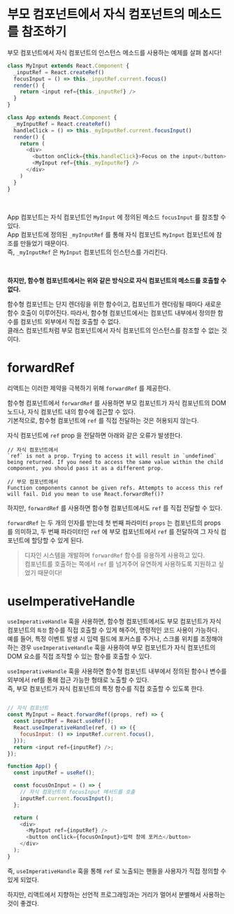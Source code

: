# 부모 컴포넌트에서 자식 컴포넌트의 메소드를 참조하기

부모 컴포넌트에서 자식 컴포넌트의 인스턴스 메소드를 사용하는 예제를 살펴 봅시다!

```js
class MyInput extends React.Component {
  _inputRef = React.createRef()
  focusInput = () => this._inputRef.current.focus()
  render() {
    return <input ref={this._inputRef} />
  }
}

class App extends React.Component {
  _myInputRef = React.createRef()
  handleClick = () => this._myInputRef.current.focusInput()
  render() {
    return (
      <div>
        <button onClick={this.handleClick}>Focus on the input</button>
        <MyInput ref={this._myInputRef} />
      </div>
    )
  }
}
```

<br/>

App 컴포넌트는 자식 컴포넌트인 `MyInput` 에 정의된 메소드 `focusInput` 를 참조할 수 있다.  
App 컴포넌트에 정의된 `_myInputRef` 를 통해 자식 컴포넌트 `MyInput` 컴포넌트에 참조를 만들었기 때문이다.  
즉, `_myInputRef` 은 `MyInput` 컴포넌트의 인스턴스를 가리킨다.  

<br/>

**하지만, 함수형 컴포넌트에서는 위와 같은 방식으로 자식 컴포넌트의 메소드를 호출할 수 없다.**  

함수형 컴포넌트는 단지 렌더링을 위한 함수이고, 컴포넌트가 렌더링될 때마다 새로운 함수 호출이 이루어진다. 따라서, 함수형 컴포넌트에서는 컴포넌트 내부에서 정의한 함수를 컴포넌트 외부에서 직접 호출할 수 없다.   
클래스 컴포넌트처럼 부모 컴포넌트에서 자식 컴포넌트의 인스턴스를 참조할 수 없는 것이다.  

# forwardRef

리액트는 이러한 제약을 극복하기 위해 `forwardRef` 를 제공한다.  

함수형 컴포넌트에서 `forwardRef` 를 사용하면 부모 컴포넌트가 자식 컴포넌트의 DOM 노드나, 자식 컴포넌트 내의 함수에 접근할 수 있다.  
기본적으로, 함수형 컴포넌트에 `ref` 를 직접 전달하는 것은 허용되지 않는다.  

자식 컴포넌트에 `ref` prop 을 전달하면 아래와 같은 오류가 발생한다.  

```
// 자식 컴포넌트에서
`ref` is not a prop. Trying to access it will result in `undefined` being returned. If you need to access the same value within the child component, you should pass it as a different prop.

// 부모 컴포넌트에서
Function components cannot be given refs. Attempts to access this ref will fail. Did you mean to use React.forwardRef()?
```


하지만, `forwardRef` 를 사용하면 함수형 컴포넌트에서도 `ref` 를 직접 전달할 수 있다.  

`forwardRef` 는 두 개의 인자를 받는데 첫 번째 파라미터 `props` 는 컴포넌트의 props 를 의미하고, 두 번째 파라미터인 `ref` 에 부모 컴포넌트에서 `ref` 를 전달하여 그 자식 컴포넌트에 할당할 수 있게 된다.  

> 디자인 시스템을 개발하며 `forwardRef` 함수를 유용하게 사용하고 있다.  
컴포넌트를 호출하는 쪽에서 `ref` 를 넘겨주어 유연하게 사용하도록 지원하고 싶었기 때문이다!  

# useImperativeHandle

`useImperativeHandle` 훅을 사용하면, 함수형 컴포넌트에서도 부모 컴포넌트가 자식 컴포넌트의 `특정` 함수를 직접 호출할 수 있게 해주어, 명령적인 코드 사용이 가능하다.  
예를 들어, 특정 이벤트 발생 시 입력 필드에 포커스를 주거나, 스크롤 위치를 조정해야 하는 경우 `useImperativeHandle` 훅을 사용하여 부모 컴포넌트가 자식 컴포넌트의 DOM 요소를 직접 조작할 수 있는 함수를 호출할 수 있다.  

`useImperativeHandle` 훅을 사용하면 함수형 컴포넌트 내부에서 정의된 함수나 변수를 외부에서 ref를 통해 접근 가능한 형태로 노출할 수 있다.  
즉, 부모 컴포넌트가 자식 컴포넌트의 특정 함수를 직접 호출할 수 있도록 한다.  

```js

// 자식 컴포넌트
const MyInput = React.forwardRef((props, ref) => {
  const inputRef = React.useRef();
  React.useImperativeHandle(ref, () => ({
    focusInput: () => inputRef.current.focus(),
  }));
  return <input ref={inputRef} />;
});

function App() {
  const inputRef = useRef();

  const focusOnInput = () => {
    // 자식 컴포넌트의 focusInput 메서드를 호출
    inputRef.current.focusInput();
  };

  return (
    <div>
      <MyInput ref={inputRef} />
      <button onClick={focusOnInput}>입력 창에 포커스</button>
    </div>
  );
}
```

즉, `useImperativeHandle` 훅을 통해 `ref` 로 노출되는 핸들을 사용자가 직접 정의할 수 있게 되었다.  

하지만, 리액트에서 지향하는 선언적 프로그래밍과는 거리가 멀어서 분별해서 사용하는 것이 좋겠다.  

